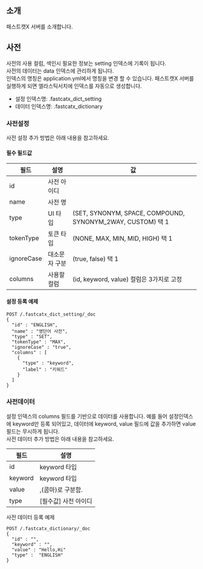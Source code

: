 ## 소개
패스트캣X 서버를 소개합니다.



## 사전
사전의 사용 컬럼, 색인시 필요한 정보는 setting 인덱스에 기록이 됩니다.    
사전의 데이터는 data 인덱스에 관리하게 됩니다.  
인덱스의 명칭은  application.yml에서 명칭을 변경 할 수 있습니다.
패스트캣X 서버를 실행하게 되면 엘라스틱서치에 인덱스를 자동으로 생성합니다.
- 설정 인덱스명: .fastcatx_dict_setting
- 데이터 인덱스명: .fastcatx_dictionary

### 사전설정
사전 설정 추가 방법은 아래 내용을 참고하세요.   

#### 필수 필드값   

|필드|설명|값|
|---|---|---|
|id|사전 아이디| |
|name|사전 명| |
|type|UI 타입| (SET, SYNONYM, SPACE, COMPOUND, SYNONYM_2WAY, CUSTOM) 택 1 |
|tokenType|토큰 타입| (NONE, MAX, MIN, MID, HIGH) 택 1 |
|ignoreCase|대소문자 구분| (true, false) 택 1 |
|columns|사용할 컬럼| (id, keyword, value) 컬럼은 3가지로 고정 |
 
#### 설정 등록 예제

```
POST /.fastcatx_dict_setting/_doc
{
  "id" : "ENGLISH",
  "name" : "영단어 사전",
  "type" : "SET",
  "tokenType" : "MAX",
  "ignoreCase" : "true",
  "columns" : [
    {
      "type" : "keyword",
      "label" : "키워드"
    }
  ]
}
```


### 사전데이터  
설정 인덱스의 columns 필드를 기반으로 데이터를 사용합니다. 예를 들어 설정인덱스에 keyword만 등록 되어있고, 데이터에 keyword, value 필드에 값을 추가하면 value 필드는 무시하게 됩니다.   
사전 데이터 추가 방법은 아래 내용을 참고하세요. 

|필드|설명|
|---|---|
|id|keyword 타입|
|keyword|keyword 타입|
|value|,(콤마)로 구분함.|
|type|[필수값] 사전 아이디|


사전 데이터 등록 예제

```
POST /.fastcatx_dictionary/_doc
{
  "id" : "",
  "keyword" : "",
  "value" : "Hello,Hi"
  "type" :  "ENGLISH"
}
```